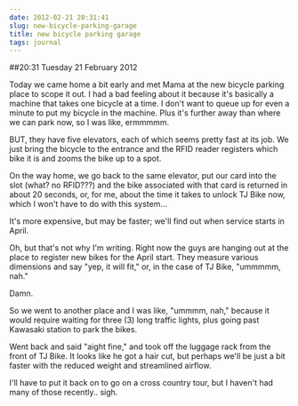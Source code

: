 ```yaml
---
date: 2012-02-21 20:31:41
slug: new-bicycle-parking-garage
title: new bicycle parking garage
tags: journal
---
```


##20:31 Tuesday 21 February 2012

Today we came home a bit early and met Mama at the new bicycle parking place to scope it out.  I had a bad feeling about it because it's basically a machine that takes one bicycle at a time.  I don't want to queue up for even a minute to put my bicycle in the machine.  Plus it's further away than where we can park now, so I was like, ermmmmm.

 

BUT, they have five elevators, each of which seems pretty fast at its job.  We just bring the bicycle to the entrance and the RFID reader registers which bike it is and zooms the bike up to a spot.

 

On the way home, we go back to the same elevator, put our card into the slot (what?  no RFID???) and the bike associated with that card is returned in about 20 seconds, or, for me, about the time it takes to unlock TJ Bike now, which I won't have to do with this system...

 

It's more expensive, but may be faster; we'll find out when service starts in April.

 

Oh, but that's not why I'm writing.  Right now the guys are hanging out at the place to register new bikes for the April start.  They measure various dimensions and say "yep, it will fit," or, in the case of TJ Bike, "ummmmm, nah."

 

Damn.

 

So we went to another place and I was like, "ummmm, nah," because it would require waiting for three (3) long traffic lights, plus going past Kawasaki station to park the bikes.

 

Went back and said "aight fine," and took off the luggage rack from the front of TJ Bike.  It looks like he got a hair cut, but perhaps we'll be just a bit faster with the reduced weight and streamlined airflow.

 

I'll have to put it back on to go on a cross country tour, but I haven't had many of those recently..  sigh.

 
